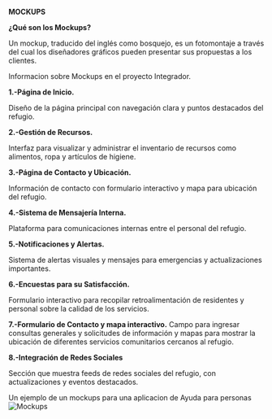 **MOCKUPS**

**¿Qué son los Mockups?**

Un mockup, traducido del inglés como bosquejo, es un fotomontaje a través del cual los diseñadores gráficos pueden presentar sus propuestas a los clientes.

Informacion sobre Mockups en el proyecto Integrador.

**1.-Página de Inicio.**

Diseño de la página principal con navegación clara y puntos destacados del refugio.

**2.-Gestión de Recursos.**

Interfaz para visualizar y administrar el inventario de recursos como alimentos, ropa y artículos de higiene.

**3.-Página de Contacto y Ubicación.**

Información de contacto con formulario interactivo y mapa para ubicación del refugio.

**4.-Sistema de Mensajería Interna.**

Plataforma para comunicaciones internas entre el personal del refugio.

**5.-Notificaciones y Alertas.**

Sistema de alertas visuales y mensajes para emergencias y actualizaciones importantes.

**6.-Encuestas para su Satisfacción.**

Formulario interactivo para recopilar retroalimentación de residentes y personal sobre la calidad de los servicios.

**7.-Formulario de Contacto y mapa interactivo.**
Campo para ingresar consultas generales y solicitudes de información y mapas para mostrar la ubicación de diferentes servicios comunitarios cercanos al refugio.

**8.-Integración de Redes Sociales**

Sección que muestra feeds de redes sociales del refugio, con actualizaciones y eventos destacados.


Un ejemplo de un mockups para una aplicacion de Ayuda para personas 
![Mockups](ccf4f82f-0b78-40fa-87f3-04f72a3dc2ac-1024x473.png)